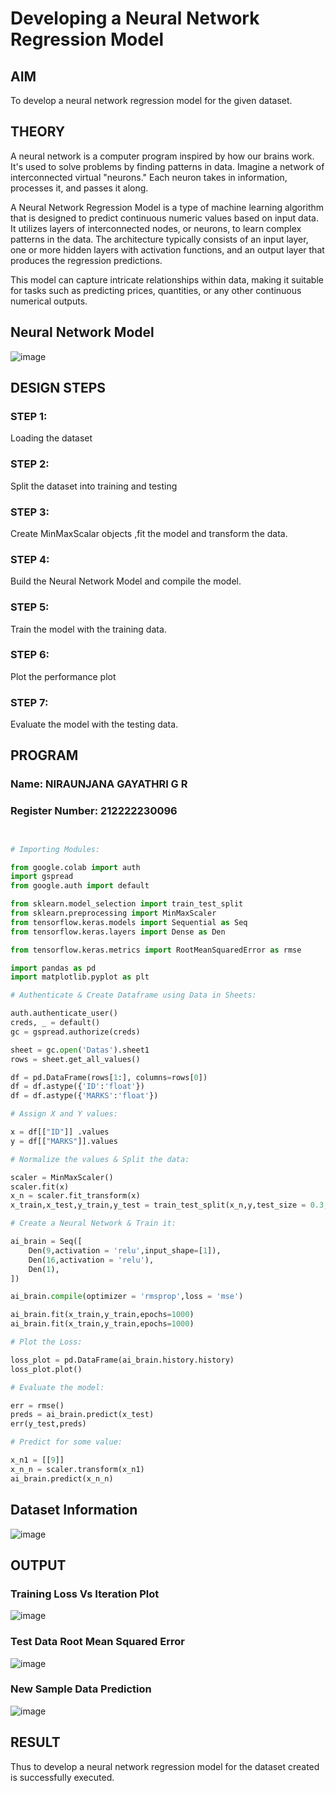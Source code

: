 # Developing a Neural Network Regression Model

## AIM

To develop a neural network regression model for the given dataset.

## THEORY

A neural network is a computer program inspired by how our brains work. It's used to solve problems by finding patterns in data. Imagine a network of interconnected virtual "neurons." Each neuron takes in information, processes it, and passes it along.

A Neural Network Regression Model is a type of machine learning algorithm that is designed to predict continuous numeric values based on input data. It utilizes layers of interconnected nodes, or neurons, to learn complex patterns in the data. The architecture typically consists of an input layer, one or more hidden layers with activation functions, and an output layer that produces the regression predictions.

This model can capture intricate relationships within data, making it suitable for tasks such as predicting prices, quantities, or any other continuous numerical outputs.

## Neural Network Model

![image](https://github.com/niraunjana/basic-nn-model/assets/119395610/1ad747a0-396c-4abd-88b0-e64209671591)


## DESIGN STEPS

### STEP 1:

Loading the dataset

### STEP 2:

Split the dataset into training and testing

### STEP 3:

Create MinMaxScalar objects ,fit the model and transform the data.

### STEP 4:

Build the Neural Network Model and compile the model.

### STEP 5:

Train the model with the training data.

### STEP 6:

Plot the performance plot

### STEP 7:

Evaluate the model with the testing data.

## PROGRAM
### Name: NIRAUNJANA GAYATHRI G R
### Register Number: 212222230096
```python


# Importing Modules:

from google.colab import auth
import gspread
from google.auth import default

from sklearn.model_selection import train_test_split
from sklearn.preprocessing import MinMaxScaler
from tensorflow.keras.models import Sequential as Seq
from tensorflow.keras.layers import Dense as Den

from tensorflow.keras.metrics import RootMeanSquaredError as rmse

import pandas as pd
import matplotlib.pyplot as plt

# Authenticate & Create Dataframe using Data in Sheets:

auth.authenticate_user()
creds, _ = default()
gc = gspread.authorize(creds)

sheet = gc.open('Datas').sheet1 
rows = sheet.get_all_values()

df = pd.DataFrame(rows[1:], columns=rows[0])
df = df.astype({'ID':'float'})
df = df.astype({'MARKS':'float'})

# Assign X and Y values:

x = df[["ID"]] .values
y = df[["MARKS"]].values

# Normalize the values & Split the data:

scaler = MinMaxScaler()
scaler.fit(x)
x_n = scaler.fit_transform(x)
x_train,x_test,y_train,y_test = train_test_split(x_n,y,test_size = 0.3,random_state = 3)

# Create a Neural Network & Train it:

ai_brain = Seq([
    Den(9,activation = 'relu',input_shape=[1]),
    Den(16,activation = 'relu'),
    Den(1),
])

ai_brain.compile(optimizer = 'rmsprop',loss = 'mse')

ai_brain.fit(x_train,y_train,epochs=1000)
ai_brain.fit(x_train,y_train,epochs=1000)

# Plot the Loss:

loss_plot = pd.DataFrame(ai_brain.history.history)
loss_plot.plot()

# Evaluate the model:

err = rmse()
preds = ai_brain.predict(x_test)
err(y_test,preds)

# Predict for some value:

x_n1 = [[9]]
x_n_n = scaler.transform(x_n1)
ai_brain.predict(x_n_n)


```
## Dataset Information

![image](https://github.com/niraunjana/basic-nn-model/assets/119395610/41f27e3b-7207-448b-b8e7-546697eaba9c)


## OUTPUT

### Training Loss Vs Iteration Plot

![image](https://github.com/niraunjana/basic-nn-model/assets/119395610/fd492403-2275-401d-a7bc-ce12b31fca46)


### Test Data Root Mean Squared Error

![image](https://github.com/niraunjana/basic-nn-model/assets/119395610/8be6ef92-3857-4d53-a78a-e864589eeb6a)


### New Sample Data Prediction

![image](https://github.com/niraunjana/basic-nn-model/assets/119395610/b27c32dc-d6a4-47b8-8977-639fa720a0c9)


## RESULT

Thus to develop a neural network regression model for the dataset created is successfully executed.
